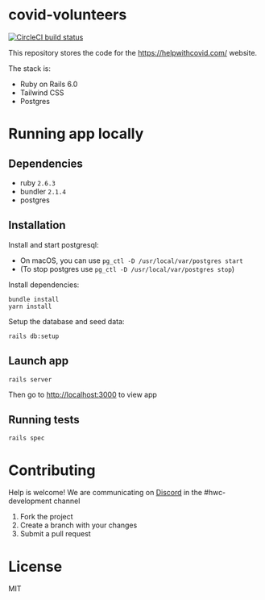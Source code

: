 # covid-volunteers

[![CircleCI build status](https://img.shields.io/cirrus/github/sradu/covid-volunteers?style=plastic)](https://circleci.com/gh/sradu/covid-volunteers)

This repository stores the code for the https://helpwithcovid.com/ website.

The stack is:

- Ruby on Rails 6.0
- Tailwind CSS
- Postgres

# Running app locally

## Dependencies

- ruby `2.6.3`
- bundler `2.1.4`
- postgres

## Installation

Install and start postgresql:
- On macOS, you can use `pg_ctl -D /usr/local/var/postgres start`
- (To stop postgres use `pg_ctl -D /usr/local/var/postgres stop`)

Install dependencies:

```
bundle install
yarn install
```

Setup the database and seed data:

```
rails db:setup
```

## Launch app

```
rails server
```

Then go to [http://localhost:3000](http://localhost:3000) to view app

## Running tests

```
rails spec
```

# Contributing

Help is welcome! We are communicating on [Discord](https://discord.gg/875AhXS) in the #hwc-development channel

1. Fork the project
1. Create a branch with your changes
1. Submit a pull request

# License

MIT
